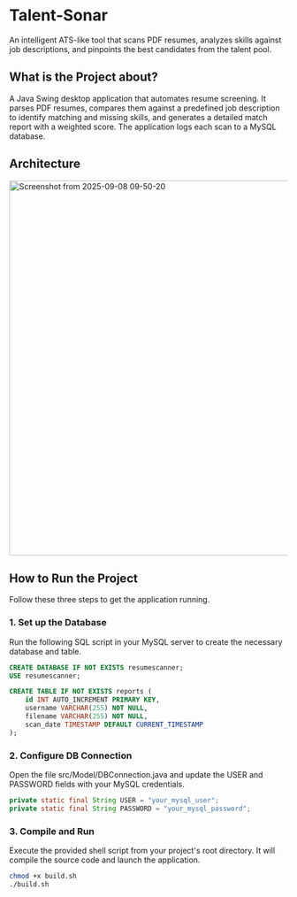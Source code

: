# Talent-Sonar
An intelligent ATS-like tool that scans PDF resumes, analyzes skills against job descriptions, and pinpoints the best candidates from the talent pool. 

## What is the Project about?

A Java Swing desktop application that automates resume screening. It parses PDF resumes, compares them against a predefined job description to identify matching and missing skills, and generates a detailed match report with a weighted score. The application logs each scan to a MySQL database.

## Architecture

<img width="1195" height="678" alt="Screenshot from 2025-09-08 09-50-20" src="https://github.com/user-attachments/assets/70f6170b-adac-4b3b-a14e-8ae3f9034603" />

## How to Run the Project

Follow these three steps to get the application running.

### 1. Set up the Database

Run the following SQL script in your MySQL server to create the necessary database and table.

```sql
CREATE DATABASE IF NOT EXISTS resumescanner;
USE resumescanner;

CREATE TABLE IF NOT EXISTS reports (
    id INT AUTO_INCREMENT PRIMARY KEY,
    username VARCHAR(255) NOT NULL,
    filename VARCHAR(255) NOT NULL,
    scan_date TIMESTAMP DEFAULT CURRENT_TIMESTAMP
);
```

### 2. Configure DB Connection

Open the file src/Model/DBConnection.java and update the USER and PASSWORD fields with your MySQL credentials.

```java
private static final String USER = "your_mysql_user";
private static final String PASSWORD = "your_mysql_password";
```

### 3. Compile and Run

Execute the provided shell script from your project's root directory. It will compile the source code and launch the application.

```bash
chmod +x build.sh
./build.sh
```

